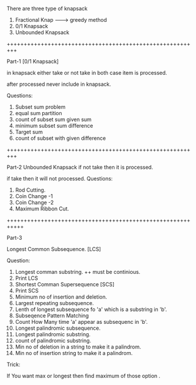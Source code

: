 There are three type of knapsack 
1. Fractional Knap ---> greedy method 
2. 0/1 Knapsack
3. Unbounded Knapsack

+++++++++++++++++++++++++++++++++++++++++++++++++++++++++

Part-1 
[0/1 Knapsack]

in knapsack either take or not take in both case item is processed. 
 
after processed never include in knapsack. 

Questions:
1. Subset sum problem
2. equal sum partition 
3. count of subset sum given sum 
4. minimum subset sum difference
5. Target sum 
6. count of subset with given difference 

+++++++++++++++++++++++++++++++++++++++++++++++++++++++++

Part-2 
Unbounded Knapsack
if not take then it is processed. 

if take then it will not processed. 
Questions:
1. Rod Cutting. 
2. Coin Change -1
3. Coin Change -2
4. Maximum Ribbon Cut. 


+++++++++++++++++++++++++++++++++++++++++++++++++++++++++++

Part-3

Longest Common Subsequence. [LCS]

Question: 

1. Longest comman substring. ++ must be continious. 
2. Print LCS
3. Shortest Comman Supersequence [SCS]
4. Print SCS
5. Minimum no of insertion and deletion. 
6. Largest repeating subsequence. 
7. Lenth of longest subsequence fo  'a' which is a substring in 'b'.
8. Subseqence Pattern Matching 
9. Count How Many time 'a' appear as subsequenc in 'b'.
10. Longest palindromic subsequence. 
11. Longest palindromic substring. 
12. count of palindromic substring. 
13. Min no of deletion in a string to make it a palindrom. 
14. Min no of insertion string to make it a palindrom. 

Trick:

If You want max or longest then find maximum of those option .

